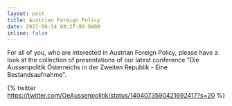 ```yaml
---
layout: post
title: Austrian Foreign Policy
date: 2021-06-14 08:27:00-0400
inline: false
---
```


For all of you, who are interested in Austrian Foreign Policy, please have a look at the collection of presentations of our latest conference "Die Aussenpolitik Österreichs in der Zweiten Republik - Eine Bestandsaufnahme".

{% twitter https://twitter.com/OeAussenpolitik/status/1404073590421692417?s=20 %}